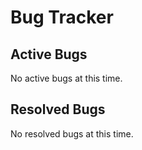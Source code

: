 # Bug Tracker

## Active Bugs

No active bugs at this time.

## Resolved Bugs

No resolved bugs at this time. 